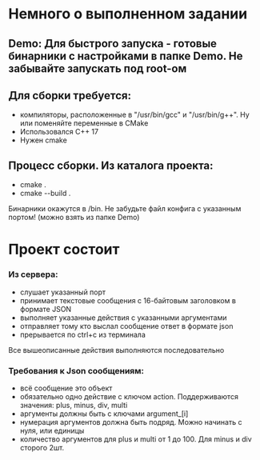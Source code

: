 # Немного о выполненном задании 
## Demo: Для быстрого запуска - готовые бинарники с настройками в папке Demo. Не забывайте запускать под root-ом
## Для сборки требуется:
* компиляторы, расположенные в "/usr/bin/gcc" и "/usr/bin/g++". Ну или поменяйте переменные в CMake
* Использовался С++ 17
* Нужен cmake
## Процесс сборки. Из каталога проекта:
* cmake .
* cmake --build .

Бинарники окажутся в /bin.
Не забудьте файл конфига с указанным портом! (можно взять из папке Demo)

# Проект состоит
### Из сервера:
* слушает указанный порт
* принимает текстовые сообщения с 16-байтовым заголовком в формате JSON
* выполняет указанные действия с указанными аргументами
* отправляет тому кто выслал сообщение ответ в формате json
* прерывается по ctrl+c из терминала

Все вышеописанные действия выполняются последовательно

### Требования к Json сообщениям:
* всё сообщение это объект
* обязательно одно действие с ключом action. Поддерживаются значения: plus, minus, div, multi
* аргументы должны быть с ключами argument_[i]
* нумерация аргументов должна быть подряд. Можно начинать с нуля, или единицы
* количество аргументов для plus и multi от 1 до 100. Для minus и div сторого 2шт.

